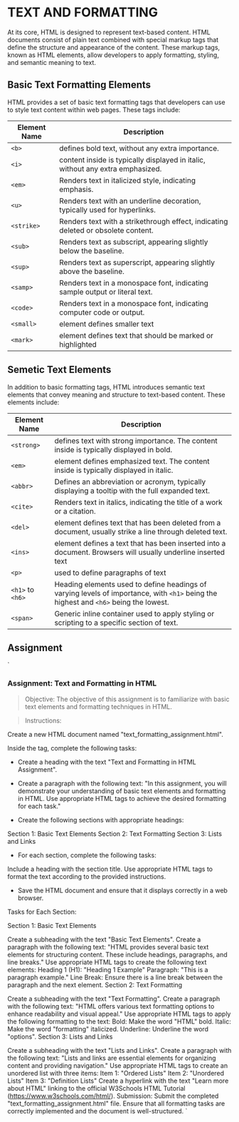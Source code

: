 # TEXT AND FORMATTING

At its core, HTML is designed to represent text-based content. HTML documents consist of plain text combined with special markup tags that define the structure and appearance of the content. These markup tags, known as HTML elements, allow developers to apply formatting, styling, and semantic meaning to text.

## Basic Text Formatting Elements

HTML provides a set of basic text formatting tags that developers can use to style text content within web pages. These tags include:

| Element Name | Description |
| ------------ | ----------- |
| `<b>`        | defines bold text, without any extra importance. |
| `<i>`        | content inside is typically displayed in italic, without any extra emphasized. |
| `<em>`       | Renders text in italicized style, indicating emphasis. |
| `<u>`        | Renders text with an underline decoration, typically used for hyperlinks. |
| `<strike>`   | Renders text with a strikethrough effect, indicating deleted or obsolete content. |
| `<sub>`      | Renders text as subscript, appearing slightly below the baseline. |
| `<sup>`      | Renders text as superscript, appearing slightly above the baseline. |
| `<samp>`     | Renders text in a monospace font, indicating sample output or literal text. |
| `<code>`     | Renders text in a monospace font, indicating computer code or output. |
| `<small>`    | element defines smaller text |
| `<mark>`     | element defines text that should be marked or highlighted |

## Semetic Text Elements

In addition to basic formatting tags, HTML introduces semantic text elements that convey meaning and structure to text-based content. These elements include:

| Element Name | Description |
| ------------ | ----------- |
| `<strong>`       | defines text with strong importance. The content inside is typically displayed in bold. |
| `<em>`           | element defines emphasized text. The content inside is typically displayed in italic. |
| `<abbr>`         | Defines an abbreviation or acronym, typically displaying a tooltip with the full expanded text. |
| `<cite>`         | Renders text in italics, indicating the title of a work or a citation. |
| `<del>`          | element defines text that has been deleted from a document, usually strike a line through deleted text. |
| `<ins>`          | element defines a text that has been inserted into a document. Browsers will usually underline inserted text |
| `<p>`            | used to define paragraphs of text |
| `<h1>` to `<h6>` | Heading elements used to define headings of varying levels of importance, with `<h1>` being the highest and `<h6>` being the lowest. |
| `<span>`         | Generic inline container used to apply styling or scripting to a specific section of text. |

## Assignment 

`
### Assignment: Text and Formatting in HTML

> Objective:
The objective of this assignment is to familiarize with basic text elements and formatting techniques in HTML.

> Instructions:

Create a new HTML document named "text_formatting_assignment.html".

Inside the <body> tag, complete the following tasks:

- Create a heading with the text "Text and Formatting in HTML Assignment".

- Create a paragraph with the following text: "In this assignment, you will demonstrate your understanding of basic text elements and formatting in HTML. Use appropriate HTML tags to achieve the desired formatting for each task."

- Create the following sections with appropriate headings:

Section 1: Basic Text Elements
Section 2: Text Formatting
Section 3: Lists and Links

- For each section, complete the following tasks:

Include a heading with the section title.
Use appropriate HTML tags to format the text according to the provided instructions.
- Save the HTML document and ensure that it displays correctly in a web browser.

Tasks for Each Section:

Section 1: Basic Text Elements

Create a subheading with the text "Basic Text Elements".
Create a paragraph with the following text:
"HTML provides several basic text elements for structuring content. These include headings, paragraphs, and line breaks."
Use appropriate HTML tags to create the following text elements:
Heading 1 (H1): "Heading 1 Example"
Paragraph: "This is a paragraph example."
Line Break: Ensure there is a line break between the paragraph and the next element.
Section 2: Text Formatting

Create a subheading with the text "Text Formatting".
Create a paragraph with the following text:
"HTML offers various text formatting options to enhance readability and visual appeal."
Use appropriate HTML tags to apply the following formatting to the text:
Bold: Make the word "HTML" bold.
Italic: Make the word "formatting" italicized.
Underline: Underline the word "options".
Section 3: Lists and Links

Create a subheading with the text "Lists and Links".
Create a paragraph with the following text:
"Lists and links are essential elements for organizing content and providing navigation."
Use appropriate HTML tags to create an unordered list with three items:
Item 1: "Ordered Lists"
Item 2: "Unordered Lists"
Item 3: "Definition Lists"
Create a hyperlink with the text "Learn more about HTML" linking to the official W3Schools HTML Tutorial (https://www.w3schools.com/html/).
Submission:
Submit the completed "text_formatting_assignment.html" file. Ensure that all formatting tasks are correctly implemented and the document is well-structured.
`